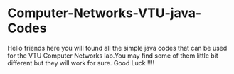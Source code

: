 # Computer-Networks-VTU-java-Codes
Hello friends here you will found all the simple java codes that can be used for the VTU Computer Networks lab.You may find some of them little bit different but they will work for sure. Good Luck !!!!
